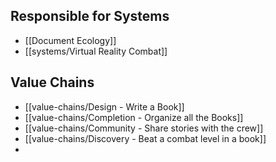 ## Responsible for Systems
- [[Document Ecology]]
- [[systems/Virtual Reality Combat]]
## Value Chains
- [[value-chains/Design - Write a Book]]
- [[value-chains/Completion - Organize all the Books]]
- [[value-chains/Community - Share stories with the crew]]
- [[value-chains/Discovery - Beat a combat level in a book]]
- 